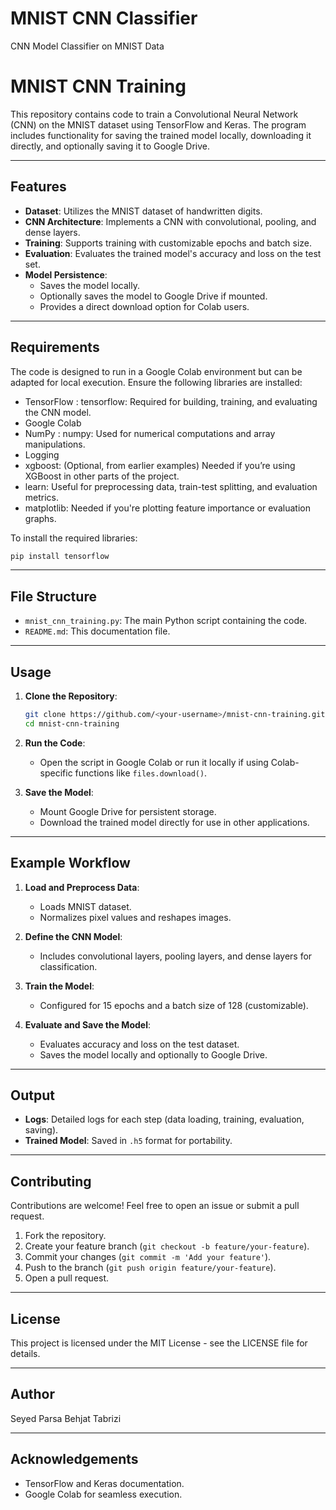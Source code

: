 # MNIST CNN Classifier
CNN Model Classifier on MNIST Data
# MNIST CNN Training

This repository contains code to train a Convolutional Neural Network (CNN) on the MNIST dataset using TensorFlow and Keras. The program includes functionality for saving the trained model locally, downloading it directly, and optionally saving it to Google Drive.

---

## Features

- **Dataset**: Utilizes the MNIST dataset of handwritten digits.
- **CNN Architecture**: Implements a CNN with convolutional, pooling, and dense layers.
- **Training**: Supports training with customizable epochs and batch size.
- **Evaluation**: Evaluates the trained model's accuracy and loss on the test set.
- **Model Persistence**:
  - Saves the model locally.
  - Optionally saves the model to Google Drive if mounted.
  - Provides a direct download option for Colab users.

---

## Requirements

The code is designed to run in a Google Colab environment but can be adapted for local execution. Ensure the following libraries are installed:

- TensorFlow : tensorflow: Required for building, training, and evaluating the CNN model.
- Google Colab 
- NumPy : numpy: Used for numerical computations and array manipulations.
- Logging
- xgboost: (Optional, from earlier examples) Needed if you’re using XGBoost in other parts of the project.
- learn: Useful for preprocessing data, train-test splitting, and evaluation metrics.
- matplotlib: Needed if you're plotting feature importance or evaluation graphs.

To install the required libraries:
```bash
pip install tensorflow
```

---

## File Structure

- `mnist_cnn_training.py`: The main Python script containing the code.
- `README.md`: This documentation file.

---

## Usage

1. **Clone the Repository**:
   ```bash
   git clone https://github.com/<your-username>/mnist-cnn-training.git
   cd mnist-cnn-training
   ```

2. **Run the Code**:
   - Open the script in Google Colab or run it locally if using Colab-specific functions like `files.download()`.
   
3. **Save the Model**:
   - Mount Google Drive for persistent storage.
   - Download the trained model directly for use in other applications.

---

## Example Workflow

1. **Load and Preprocess Data**:
   - Loads MNIST dataset.
   - Normalizes pixel values and reshapes images.

2. **Define the CNN Model**:
   - Includes convolutional layers, pooling layers, and dense layers for classification.

3. **Train the Model**:
   - Configured for 15 epochs and a batch size of 128 (customizable).

4. **Evaluate and Save the Model**:
   - Evaluates accuracy and loss on the test dataset.
   - Saves the model locally and optionally to Google Drive.

---

## Output

- **Logs**: Detailed logs for each step (data loading, training, evaluation, saving).
- **Trained Model**: Saved in `.h5` format for portability.

---

## Contributing

Contributions are welcome! Feel free to open an issue or submit a pull request.

1. Fork the repository.
2. Create your feature branch (`git checkout -b feature/your-feature`).
3. Commit your changes (`git commit -m 'Add your feature'`).
4. Push to the branch (`git push origin feature/your-feature`).
5. Open a pull request.

---

## License

This project is licensed under the MIT License - see the LICENSE file for details.

---

## Author

Seyed Parsa Behjat Tabrizi

---

## Acknowledgements

- TensorFlow and Keras documentation.
- Google Colab for seamless execution.
